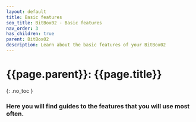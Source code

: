 ```yaml
---
layout: default
title: Basic features
seo_title: BitBox02 - Basic features
nav_order: 3
has_children: true
parent: BitBox02
description: Learn about the basic features of your BitBox02
---
```


# {{page.parent}}: {{page.title}}
{: .no_toc }
### Here you will find guides to the features that you will use most often.
